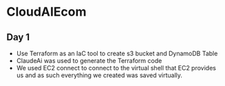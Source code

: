 # CloudAIEcom

## Day 1
- Use Terraform as an IaC tool to create s3 bucket and DynamoDB Table
- ClaudeAi was used to generate the Terraform code 
- We used EC2 connect to connect to the virtual shell that EC2 provides us and as such everything we created was saved virtually.